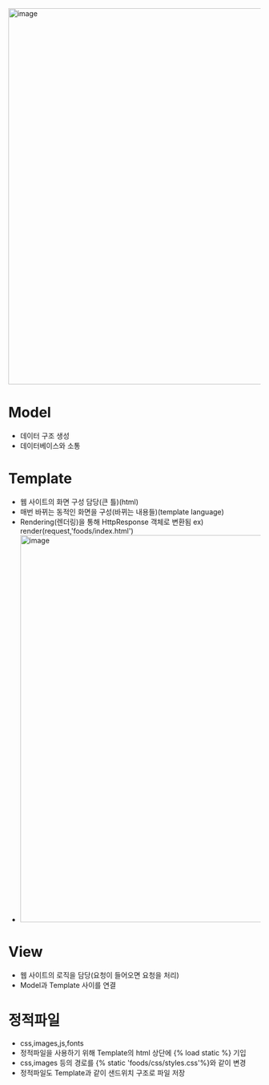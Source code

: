 <img width="751" alt="image" src="https://user-images.githubusercontent.com/88610333/180192043-7f137db2-641e-4253-b308-50123eac04c0.png">

# Model
* 데이터 구조 생성
* 데이터베이스와 소통

# Template
* 웹 사이트의 화면 구성 담당(큰 틀)(html)
* 매번 바뀌는 동적인 화면을 구성(바뀌는 내용들)(template language)
* Rendering(렌더링)을 통해 HttpResponse 객체로 변환됨 ex) render(request,'foods/index.html')
* <img width="773" alt="image" src="https://user-images.githubusercontent.com/88610333/180343661-cc3c3018-6146-4152-bcf0-598ec21a6611.png">

# View
* 웹 사이트의 로직을 담당(요청이 들어오면 요청을 처리)
* Model과 Template 사이를 연결

# 정적파일
* css,images,js,fonts
* 정적파일을 사용하기 위해 Template의 html 상단에 {% load static %} 기입
* css,images 등의 경로를 {% static 'foods/css/styles.css'%}와 같이 변경
* 정적파일도 Template과 같이 샌드위치 구조로 파일 저장
